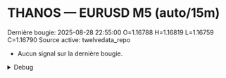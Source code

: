 # THANOS — EURUSD M5 (auto/15m)
Dernière bougie: 2025-08-28 22:55:00  O=1.16788  H=1.16819  L=1.16759  C=1.16790
Source active: twelvedata_repo

- Aucun signal sur la dernière bougie.

<details><summary>Debug</summary>

- TD_API_KEY manquant.

</details>